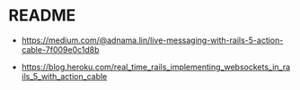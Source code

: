 # README


* https://medium.com/@adnama.lin/live-messaging-with-rails-5-action-cable-7f009e0c1d8b

* https://blog.heroku.com/real_time_rails_implementing_websockets_in_rails_5_with_action_cable
